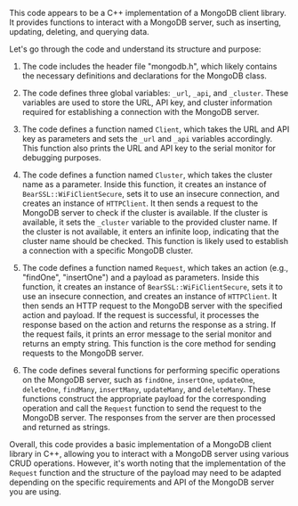 This code appears to be a C++ implementation of a MongoDB client library. It provides functions to interact with a MongoDB server, such as inserting, updating, deleting, and querying data.

Let's go through the code and understand its structure and purpose:

1. The code includes the header file "mongodb.h", which likely contains the necessary definitions and declarations for the MongoDB class.

2. The code defines three global variables: `_url`, `_api`, and `_cluster`. These variables are used to store the URL, API key, and cluster information required for establishing a connection with the MongoDB server.

3. The code defines a function named `Client`, which takes the URL and API key as parameters and sets the `_url` and `_api` variables accordingly. This function also prints the URL and API key to the serial monitor for debugging purposes.

4. The code defines a function named `Cluster`, which takes the cluster name as a parameter. Inside this function, it creates an instance of `BearSSL::WiFiClientSecure`, sets it to use an insecure connection, and creates an instance of `HTTPClient`. It then sends a request to the MongoDB server to check if the cluster is available. If the cluster is available, it sets the `_cluster` variable to the provided cluster name. If the cluster is not available, it enters an infinite loop, indicating that the cluster name should be checked. This function is likely used to establish a connection with a specific MongoDB cluster.

5. The code defines a function named `Request`, which takes an action (e.g., "findOne", "insertOne") and a payload as parameters. Inside this function, it creates an instance of `BearSSL::WiFiClientSecure`, sets it to use an insecure connection, and creates an instance of `HTTPClient`. It then sends an HTTP request to the MongoDB server with the specified action and payload. If the request is successful, it processes the response based on the action and returns the response as a string. If the request fails, it prints an error message to the serial monitor and returns an empty string. This function is the core method for sending requests to the MongoDB server.

6. The code defines several functions for performing specific operations on the MongoDB server, such as `findOne`, `insertOne`, `updateOne`, `deleteOne`, `findMany`, `insertMany`, `updateMany`, and `deleteMany`. These functions construct the appropriate payload for the corresponding operation and call the `Request` function to send the request to the MongoDB server. The responses from the server are then processed and returned as strings.

Overall, this code provides a basic implementation of a MongoDB client library in C++, allowing you to interact with a MongoDB server using various CRUD operations. However, it's worth noting that the implementation of the `Request` function and the structure of the payload may need to be adapted depending on the specific requirements and API of the MongoDB server you are using.
